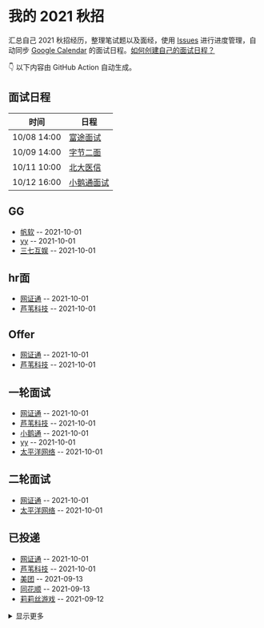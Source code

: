 
# 我的 2021 秋招 

汇总自己 2021 秋招经历，整理笔试题以及面经，使用 [Issues](https://github.com/sang-Mu/interview-schedule/issues) 进行进度管理，自动同步 [Google Calendar](https://calendar.google.com/) 的面试日程。[如何创建自己的面试日程？](https://github.com/Mayandev/interview-2021/issues/19)


👇 以下内容由 GitHub Action 自动生成。

## 面试日程

| 时间          | 日程                                                                                                                            |
| ----------- | ----------------------------------------------------------------------------------------------------------------------------- |
| 10/08 14:00 | [富途面试](https://www.google.com/calendar/event?eid=MDZzcnRsZjNtMmU2bmtpdGs5MXE0cDVxa2Ygam5udDlqNWFkbG84ajE3aHVoNWNiYmFvN2NAZw)  |
| 10/09 14:00 | [字节二面](https://www.google.com/calendar/event?eid=NTlkcDNxaXY2dXN0NjRqNGVmOWkybjAyMDIgam5udDlqNWFkbG84ajE3aHVoNWNiYmFvN2NAZw)  |
| 10/11 10:00 | [北大医信](https://www.google.com/calendar/event?eid=NWJwbmdqNXJ0cmZvdDZ1dnAwNzY4a2NqdWogam5udDlqNWFkbG84ajE3aHVoNWNiYmFvN2NAZw)  |
| 10/12 16:00 | [小鹅通面试](https://www.google.com/calendar/event?eid=MGxtdmp0ZGZwNjRlajZkNnJkbzltNTNiczkgam5udDlqNWFkbG84ajE3aHVoNWNiYmFvN2NAZw) |

## GG
- [帆软](https://github.com/sang-Mu/interview-schedule/issues/20) -- 2021-10-01
- [yy](https://github.com/sang-Mu/interview-schedule/issues/16) -- 2021-10-01
- [三七互娱](https://github.com/sang-Mu/interview-schedule/issues/13) -- 2021-10-01
## hr面
- [网证通](https://github.com/sang-Mu/interview-schedule/issues/27) -- 2021-10-01
- [芦苇科技](https://github.com/sang-Mu/interview-schedule/issues/26) -- 2021-10-01
## Offer
- [网证通](https://github.com/sang-Mu/interview-schedule/issues/27) -- 2021-10-01
- [芦苇科技](https://github.com/sang-Mu/interview-schedule/issues/26) -- 2021-10-01
## 一轮面试
- [网证通](https://github.com/sang-Mu/interview-schedule/issues/27) -- 2021-10-01
- [芦苇科技](https://github.com/sang-Mu/interview-schedule/issues/26) -- 2021-10-01
- [小鹅通](https://github.com/sang-Mu/interview-schedule/issues/18) -- 2021-10-01
- [yy](https://github.com/sang-Mu/interview-schedule/issues/16) -- 2021-10-01
- [太平洋网络](https://github.com/sang-Mu/interview-schedule/issues/14) -- 2021-10-01
## 二轮面试
- [网证通](https://github.com/sang-Mu/interview-schedule/issues/27) -- 2021-10-01
- [太平洋网络](https://github.com/sang-Mu/interview-schedule/issues/14) -- 2021-10-01
## 已投递
- [网证通](https://github.com/sang-Mu/interview-schedule/issues/27) -- 2021-10-01
- [芦苇科技](https://github.com/sang-Mu/interview-schedule/issues/26) -- 2021-10-01
- [美团](https://github.com/sang-Mu/interview-schedule/issues/25) -- 2021-09-13
- [同花顺](https://github.com/sang-Mu/interview-schedule/issues/24) -- 2021-09-13
- [莉莉丝游戏](https://github.com/sang-Mu/interview-schedule/issues/22) -- 2021-09-12
<details><summary>显示更多</summary>

- [汇量科技](https://github.com/sang-Mu/interview-schedule/issues/21) -- 2021-09-12
- [帆软](https://github.com/sang-Mu/interview-schedule/issues/20) -- 2021-10-01
- [快手](https://github.com/sang-Mu/interview-schedule/issues/19) -- 2021-09-12
- [小鹅通](https://github.com/sang-Mu/interview-schedule/issues/18) -- 2021-10-01
- [虎牙](https://github.com/sang-Mu/interview-schedule/issues/17) -- 2021-10-01
- [yy](https://github.com/sang-Mu/interview-schedule/issues/16) -- 2021-10-01
- [趣拿](https://github.com/sang-Mu/interview-schedule/issues/15) -- 2021-09-11
- [太平洋网络](https://github.com/sang-Mu/interview-schedule/issues/14) -- 2021-10-01
</details>

